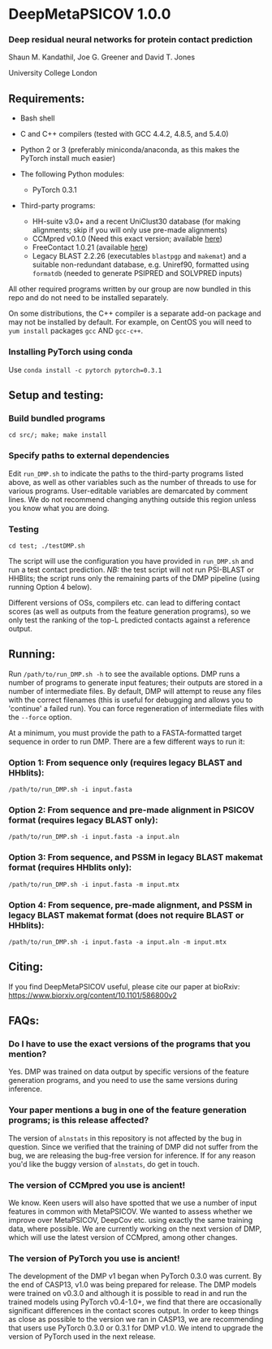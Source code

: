 # DeepMetaPSICOV 1.0.0
### Deep residual neural networks for protein contact prediction

Shaun M. Kandathil, Joe G. Greener and David T. Jones

University College London

Requirements:
-------------
- Bash shell
- C and C++ compilers (tested with GCC 4.4.2, 4.8.5, and 5.4.0)
- Python 2 or 3 (preferably miniconda/anaconda, as this makes the PyTorch install much easier)
- The following Python modules:
  - PyTorch 0.3.1 
  
- Third-party programs:
  - HH-suite v3.0+ and a recent UniClust30 database (for making alignments; skip if you will only use pre-made alignments)
  - CCMpred v0.1.0 (Need this exact version; available [here](http://bioinfadmin.cs.ucl.ac.uk/downloads/ccmpred-0.1.0/CCMpred-0.1.0.tar.gz))
  - FreeContact 1.0.21 (available [here](https://rostlab.org/owiki/index.php/FreeContact))
  - Legacy BLAST 2.2.26 (executables `blastpgp` and `makemat`) and a suitable non-redundant database, e.g. Uniref90, formatted using `formatdb` (needed to generate PSIPRED and SOLVPRED inputs)

All other required programs written by our group are now bundled in this repo and do not need to be installed separately.

On some distributions, the C++ compiler is a separate add-on package and may not be installed by default. For example, on CentOS you will need to `yum install` packages `gcc` AND `gcc-c++`.

### Installing PyTorch using conda
Use `conda install -c pytorch pytorch=0.3.1`

[comment]: # (### GPU support)
[comment]: # (If you are installing PyTorch using `conda`, `conda` should automatically detect a usable GPU and install an appropriate version with GPU support.)
[comment]: # (NB a GPU is not necessary for predicting contacts, but for faster runtimes we recommend using one.)

Setup and testing:
------------------

### Build bundled programs
`cd src/; make; make install`

### Specify paths to external dependencies
Edit `run_DMP.sh` to indicate the paths to the third-party programs listed above, as well as other variables such as the number of threads to use for various programs. User-editable variables are demarcated by comment lines. We do not recommend changing anything outside this region unless you know what you are doing.

### Testing
`cd test; ./testDMP.sh`

The script will use the configuration you have provided in `run_DMP.sh` and run a test contact prediction.
*NB:* the test script will not run PSI-BLAST or HHBlits; the script runs only the remaining parts of the DMP pipeline (using running Option 4 below).

Different versions of OSs, compilers etc. can lead to differing contact scores (as well as outputs from the feature generation programs), so we only test the ranking of the top-L predicted contacts against a reference output.

Running:
--------
Run `/path/to/run_DMP.sh -h` to see the available options. DMP runs a number of programs to generate input features; their outputs are stored in a number of intermediate files. By default, DMP will attempt to reuse any files with the correct filenames (this is useful for debugging and allows you to 'continue' a failed run). You can force regeneration of intermediate files with the `--force` option.

At a minimum, you must provide the path to a FASTA-formatted target sequence in order to run DMP. There are a few different ways to run it:

### Option 1: From sequence only (requires legacy BLAST and HHblits):
`/path/to/run_DMP.sh -i input.fasta`

### Option 2: From sequence and pre-made alignment in PSICOV format (requires legacy BLAST only):
`/path/to/run_DMP.sh -i input.fasta -a input.aln`

### Option 3: From sequence, and PSSM in legacy BLAST makemat format (requires HHblits only):
`/path/to/run_DMP.sh -i input.fasta -m input.mtx`

### Option 4: From sequence, pre-made alignment, and PSSM in legacy BLAST makemat format (does not require BLAST or HHblits):
`/path/to/run_DMP.sh -i input.fasta -a input.aln -m input.mtx`

Citing:
-------
If you find DeepMetaPSICOV useful, please cite our paper at bioRxiv: https://www.biorxiv.org/content/10.1101/586800v2

FAQs:
-----
### Do I have to use the exact versions of the programs that you mention?
Yes. DMP was trained on data output by specific versions of the feature generation programs, and you need to use the same versions during inference.

### Your paper mentions a bug in one of the feature generation programs; is this release affected?
The version of `alnstats` in this repository is not affected by the bug in question. Since we verified that the training of DMP did not suffer from the bug, we are releasing the bug-free version for inference. If for any reason you'd like the buggy version of `alnstats`, do get in touch.

### The version of CCMpred you use is ancient!
We know. Keen users will also have spotted that we use a number of input features in common with MetaPSICOV. We wanted to assess whether we improve over MetaPSICOV, DeepCov etc. using exactly the same training data, where possible. We are currently working on the next version of DMP, which will use the latest version of CCMpred, among other changes.

### The version of PyTorch you use is ancient!
The development of the DMP v1 began when PyTorch 0.3.0 was current.
By the end of CASP13, v1.0 was being prepared for release.
The DMP models were trained on v0.3.0 and although it is possible to read in and run the trained models using PyTorch v0.4-1.0+, we find that there are occasionally significant differences in the contact scores output.
In order to keep things as close as possible to the version we ran in CASP13, we are recommending that users use PyTorch 0.3.0 or 0.3.1 for DMP v1.0. We intend to upgrade the version of PyTorch used in the next release.
